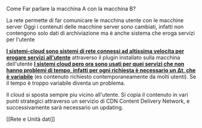 
Come Far parlare la macchina A con la macchina B?

La rete permette di far comunicare le macchina utente con le macchine server
Oggi i contenuti delle macchine server sono cambiati, infatti non contengono solo dati di archiviazione ma è anche sistema che eroga servizi per l'utente

<b><u>I sistemi-cloud sono sistemi di rete connessi ad altissima velocita per erogare servizi all'utente</u></b> attraverso il plugin installato sulla macchina dell'utente
<b><u>I sistemi cloud pero ora sono usati per quei servizi che non hanno problemi di tempo, infatti per ogni richiesta è necessario un Δt, che è variabile</u></b> (es contenuto richiesto contemporaneamente da molti utenti).
Se il tempo è troppo variabile diventa un problema. 

Il cloud si sposta sempre piu vicino all'utente. Si copia il contenuto in vari punti strategici attraverso un servizio di CDN Content Delivery Network, e successivamente sarà necessario un updating.

[[Rete e Unità dati]]